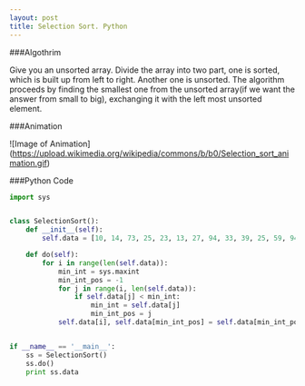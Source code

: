 ```yaml
---
layout: post
title: Selection Sort. Python
---
```


###Algothrim

Give you an unsorted array.
Divide the array into two part, one is sorted, which is built up from left to right. Another one is unsorted.
The algorithm proceeds by finding the smallest one from the unsorted array(if we want the answer from small to big), exchanging it with the left most unsorted element.

###Animation

![Image of Animation]
(https://upload.wikimedia.org/wikipedia/commons/b/b0/Selection_sort_animation.gif)

###Python Code

```python
import sys


class SelectionSort():
    def __init__(self):
        self.data = [10, 14, 73, 25, 23, 13, 27, 94, 33, 39, 25, 59, 94, 65, 82, 45]

    def do(self):
        for i in range(len(self.data)):
            min_int = sys.maxint
            min_int_pos = -1
            for j in range(i, len(self.data)):
                if self.data[j] < min_int:
                    min_int = self.data[j]
                    min_int_pos = j
            self.data[i], self.data[min_int_pos] = self.data[min_int_pos], self.data[i]


if __name__ == '__main__':
    ss = SelectionSort()
    ss.do()
    print ss.data
    
```
